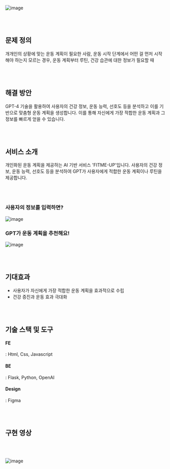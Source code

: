 ![image](https://github.com/leeyebeen-dev/FitMeUp/assets/84004751/b865c0df-d30d-4c47-ac29-8be332ada2da)

<br><br>

## 문제 정의

개개인의 상황에 맞는 운동 계획이 필요한 사람, 운동 시작 단계에서 어떤 걸 먼저 시작해야 하는지 모르는 경우, 운동 계획부터 루틴, 건강 습관에 대한 정보가 필요할 때

<br><br>

## 해결 방안

GPT-4 기술을 활용하여 사용자의 건강 정보, 운동 능력, 선호도 등을 분석하고 이를 기반으로 맞춤형 운동 계획을 생성합니다. 이를 통해 자신에게 가장 적합한 운동 계획과 그 정보를 빠르게 얻을 수 있습니다.

<br><br>

## 서비스 소개

개인화된 운동 계획을 제공하는 AI 기반 서비스 'FITME-UP'입니다.
사용자의 건강 정보, 운동 능력, 선호도 등을 분석하여 GPT가 사용자에게 적합한 운동 계획이나 루틴을 제공합니다.

<br><br>

### 사용자의 정보를 입력하면?
![image](https://github.com/leeyebeen-dev/FitMeUp/assets/84004751/90092434-8b4c-4d3a-8dca-71befb6ba130)

### GPT가 운동 계획을 추천해요!
![image](https://github.com/leeyebeen-dev/FitMeUp/assets/84004751/5aea361a-eb4e-46ae-888a-30366cbf4cbd)

<br><br>

## 기대효과

- 사용자가 자신에게 가장 적합한 운동 계획을 효과적으로 수립
- 건강 증진과 운동 효과 극대화

<br><br>

## 기술 스택 및 도구

#### FE
: Html, Css, Javascript

#### BE
: Flask, Python, OpenAI

#### Design
: Figma

<br><br>

## 구현 영상


<br><br>

![image](https://github.com/leeyebeen-dev/FitMeUp/assets/84004751/7a5dc34b-ca1d-4ea3-bda8-4cb720c758e9)

